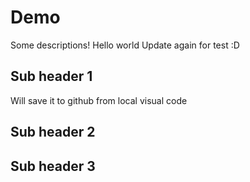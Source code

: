 # Demo
Some descriptions!
Hello world
Update again for test :D

## Sub header 1
Will save it to github from local visual code
## Sub header 2
## Sub header 3